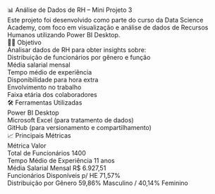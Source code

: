 📊 Análise de Dados de RH – Mini Projeto 3<br>
Este projeto foi desenvolvido como parte do curso da Data Science Academy, com foco em visualização e análise de dados de Recursos Humanos utilizando Power BI Desktop.<br>
👨‍💼 Objetivo<br>
Analisar dados de RH para obter insights sobre:<br>
Distribuição de funcionários por gênero e função<br>
Média salarial mensal<br>
Tempo médio de experiência<br>
Disponibilidade para hora extra<br>
Envolvimento no trabalho<br>
Faixa etária dos colaboradores<br>
🛠️ Ferramentas Utilizadas<br>
Power BI Desktop<br>
Microsoft Excel (para tratamento de dados)<br>
GitHub (para versionamento e compartilhamento)<br>
📈 Principais Métricas<br>
Métrica	Valor<br>
Total de Funcionários	1400<br>
Tempo Médio de Experiência	11 anos<br>
Média Salarial Mensal	R$ 6.927,51<br>
Funcionários Disponíveis p/ HE	71,57%<br>
Distribuição por Gênero	59,86% Masculino / 40,14% Feminino<br>
